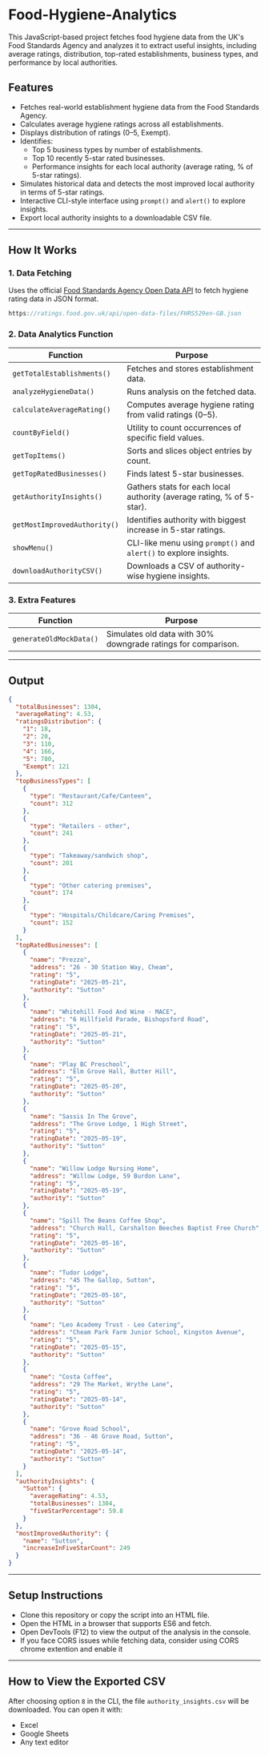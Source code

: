 # Food-Hygiene-Analytics

This JavaScript-based project fetches food hygiene data from the UK's Food Standards Agency and analyzes it to extract useful insights, including average ratings, distribution, top-rated establishments, business types, and performance by local authorities.

## Features

- Fetches real-world establishment hygiene data from the Food Standards Agency.
- Calculates average hygiene ratings across all establishments.
- Displays distribution of ratings (0–5, Exempt).
- Identifies:
  - Top 5 business types by number of establishments.
  - Top 10 recently 5-star rated businesses.
  - Performance insights for each local authority (average rating, % of 5-star ratings).
- Simulates historical data and detects the most improved local authority in terms of 5-star ratings.
- Interactive CLI-style interface using `prompt()` and `alert()` to explore insights.
- Export local authority insights to a downloadable CSV file.

---

## How It Works

### 1. Data Fetching

Uses the official [Food Standards Agency Open Data API](https://ratings.food.gov.uk/open-data) to fetch hygiene rating data in JSON format.

```js
https://ratings.food.gov.uk/api/open-data-files/FHRS529en-GB.json
```

### 2. Data Analytics Function

| Function                     | Purpose                                                               |
| ---------------------------- | --------------------------------------------------------------------- |
| `getTotalEstablishments()`   | Fetches and stores establishment data.                                |
| `analyzeHygieneData()`       | Runs analysis on the fetched data.                                    |
| `calculateAverageRating()`   | Computes average hygiene rating from valid ratings (0–5).             |
| `countByField()`             | Utility to count occurrences of specific field values.                |
| `getTopItems()`              | Sorts and slices object entries by count.                             |
| `getTopRatedBusinesses()`    | Finds latest 5-star businesses.                                       |
| `getAuthorityInsights()`     | Gathers stats for each local authority (average rating, % of 5-star). |
| `getMostImprovedAuthority()` | Identifies authority with biggest increase in 5-star ratings.         |
| `showMenu()`                 | CLI-like menu using `prompt()` and `alert()` to explore insights.     |
| `downloadAuthorityCSV()`     | Downloads a CSV of authority-wise hygiene insights.                   |

### 3. Extra Features

| Function                | Purpose                                                       |
| ----------------------- | ------------------------------------------------------------- |
| `generateOldMockData()` | Simulates old data with 30% downgrade ratings for comparison. |

---

## Output

```json
{
  "totalBusinesses": 1304,
  "averageRating": 4.53,
  "ratingsDistribution": {
    "1": 18,
    "2": 20,
    "3": 110,
    "4": 166,
    "5": 780,
    "Exempt": 121
  },
  "topBusinessTypes": [
    {
      "type": "Restaurant/Cafe/Canteen",
      "count": 312
    },
    {
      "type": "Retailers - other",
      "count": 241
    },
    {
      "type": "Takeaway/sandwich shop",
      "count": 201
    },
    {
      "type": "Other catering premises",
      "count": 174
    },
    {
      "type": "Hospitals/Childcare/Caring Premises",
      "count": 152
    }
  ],
  "topRatedBusinesses": [
    {
      "name": "Prezzo",
      "address": "26 - 30 Station Way, Cheam",
      "rating": "5",
      "ratingDate": "2025-05-21",
      "authority": "Sutton"
    },
    {
      "name": "Whitehill Food And Wine - MACE",
      "address": "6 Hillfield Parade, Bishopsford Road",
      "rating": "5",
      "ratingDate": "2025-05-21",
      "authority": "Sutton"
    },
    {
      "name": "Play BC Preschool",
      "address": "Elm Grove Hall, Butter Hill",
      "rating": "5",
      "ratingDate": "2025-05-20",
      "authority": "Sutton"
    },
    {
      "name": "Sassis In The Grove",
      "address": "The Grove Lodge, 1 High Street",
      "rating": "5",
      "ratingDate": "2025-05-19",
      "authority": "Sutton"
    },
    {
      "name": "Willow Lodge Nursing Home",
      "address": "Willow Lodge, 59 Burdon Lane",
      "rating": "5",
      "ratingDate": "2025-05-19",
      "authority": "Sutton"
    },
    {
      "name": "Spill The Beans Coffee Shop",
      "address": "Church Hall, Carshalton Beeches Baptist Free Church",
      "rating": "5",
      "ratingDate": "2025-05-16",
      "authority": "Sutton"
    },
    {
      "name": "Tudor Lodge",
      "address": "45 The Gallop, Sutton",
      "rating": "5",
      "ratingDate": "2025-05-16",
      "authority": "Sutton"
    },
    {
      "name": "Leo Academy Trust - Leo Catering",
      "address": "Cheam Park Farm Junior School, Kingston Avenue",
      "rating": "5",
      "ratingDate": "2025-05-15",
      "authority": "Sutton"
    },
    {
      "name": "Costa Coffee",
      "address": "29 The Market, Wrythe Lane",
      "rating": "5",
      "ratingDate": "2025-05-14",
      "authority": "Sutton"
    },
    {
      "name": "Grove Road School",
      "address": "36 - 46 Grove Road, Sutton",
      "rating": "5",
      "ratingDate": "2025-05-14",
      "authority": "Sutton"
    }
  ],
  "authorityInsights": {
    "Sutton": {
      "averageRating": 4.53,
      "totalBusinesses": 1304,
      "fiveStarPercentage": 59.8
    }
  },
  "mostImprovedAuthority": {
    "name": "Sutton",
    "increaseInFiveStarCount": 249
  }
}
```

---

## Setup Instructions

- Clone this repository or copy the script into an HTML file.
- Open the HTML in a browser that supports ES6 and fetch.
- Open DevTools (F12) to view the output of the analysis in the console.
- If you face CORS issues while fetching data, consider using CORS chrome extention and enable it

---

## How to View the Exported CSV

After choosing option `8` in the CLI, the file `authority_insights.csv` will be downloaded.
You can open it with:

- Excel
- Google Sheets
- Any text editor
